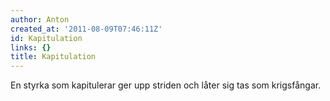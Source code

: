 ```yaml
---
author: Anton
created_at: '2011-08-09T07:46:11Z'
id: Kapitulation
links: {}
title: Kapitulation
---
```


En styrka som kapitulerar ger upp striden och låter sig tas som krigsfångar.
